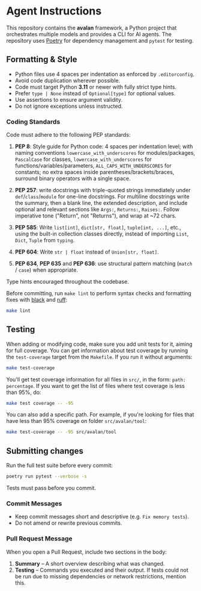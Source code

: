 # Agent Instructions

This repository contains the **avalan** framework, a Python project that
orchestrates multiple models and provides a CLI for AI agents. The repository
uses [Poetry](https://python-poetry.org/) for dependency management
and `pytest` for testing.

## Formatting & Style

- Python files use 4 spaces per indentation as enforced by `.editorconfig`.
- Avoid code duplication wherever possible.
- Code must target Python **3.11** or newer with fully strict type hints.
- Prefer `type | None` instead of `Optional[type]` for optional values.
- Use assertions to ensure argument validity.
- Do not ignore exceptions unless instructed.

### Coding Standards

Code must adhere to the following PEP standards:

1. **PEP 8**: Style guide for Python code: 4 spaces per indentation level;
with naming conventions `lowercase_with_underscores` for modules/packages,
`PascalCase` for classes, `lowercase_with_underscores` for
functions/variables/parameters, `ALL_CAPS_WITH_UNDERSCORES` for constants;
no extra spaces inside parentheses/brackets/braces, surround binary operators
with a single space.

2. **PEP 257**: write docstrings with triple-quoted strings immediately under
`def`/`class`/`module` for one-line docstrings. For multiline docstrings
write the summary, then a blank line, the extended description, and include
optional and relevant sections like `Args:`, `Returns:`, `Raises:`. Follow
imperative tone ("Return", not "Returns"), and wrap at ~72 chars.

3. **PEP 585**: Write `list[int]`, `dict[str, float]`, `tuple[int, ...]`, etc.,
using the built-in collection classes directly, instead of importing `List`,
`Dict`, `Tuple` from `typing`.

4. **PEP 604**: Write `str | float` instead of `Union[str, float]`.

5. **PEP 634**, **PEP 635** and **PEP 636**: use structural pattern matching
(`match` / `case`) when appropriate.

Type hints encouraged throughout the codebase.

Before committing, run `make lint` to perform syntax checks and formatting
fixes with [black](https://black.readthedocs.io/en/stable/) and
[ruff](https://docs.astral.sh/ruff/):

```bash
make lint
```

## Testing

When adding or modifying code, make sure you add unit tests for it, aiming
for full coverage. You can get information about test coverage by running
the `test-coverage` target from the `Makefile`. If you run it without
arguments:

```bash
make test-coverage
```

You'll get test coverage information for all files in `src/`, in the form:
`path: percentage`. If you want to get the list of files where test coverage
is less than 95%, do:

```bash
make test coverage -- -95
```

You can also add a specific path. For example, if you're looking for files
that have less than 95% coverage on folder `src/avalan/tool`:

```bash
make test-coverage -- -95 src/avalan/tool
```

## Submitting changes

Run the full test suite before every commit:

```bash
poetry run pytest --verbose -s
```

Tests must pass before you commit.

### Commit Messages

- Keep commit messages short and descriptive (e.g. `Fix memory tests`).
- Do not amend or rewrite previous commits.

### Pull Request Message

When you open a Pull Request, include two sections in the body:

1. **Summary** – A short overview describing what was changed.
2. **Testing** – Commands you executed and their output. If tests could not be
run due to missing dependencies or network restrictions, mention this.

